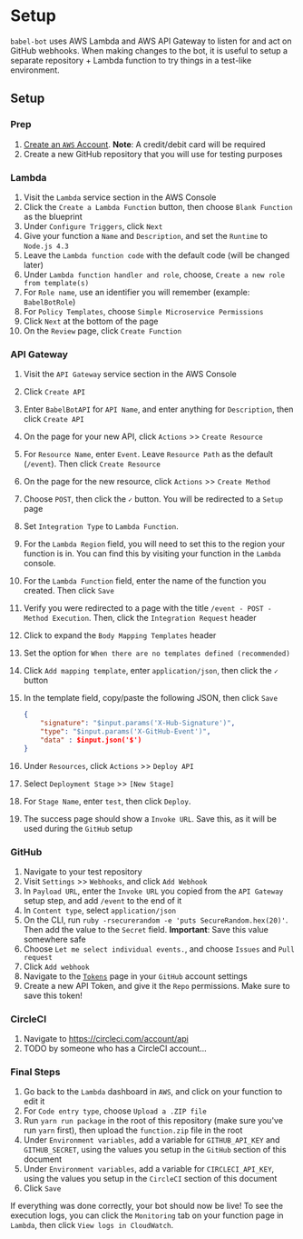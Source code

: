 # Setup

`babel-bot` uses AWS Lambda and AWS API Gateway to listen for and act on GitHub webhooks. When making changes to the bot, it is useful to setup a separate repository + Lambda function to try things in a test-like environment.

## Setup

### Prep

1. [Create an `AWS` Account](https://aws.amazon.com/resources/create-account/). **Note**: A credit/debit card will be required
2. Create a new GitHub repository that you will use for testing purposes

### Lambda

1. Visit the `Lambda` service section in the AWS Console
2. Click the `Create a Lambda Function` button, then choose `Blank Function` as the blueprint
3. Under `Configure Triggers`, click `Next`
4. Give your function a `Name` and `Description`, and set the `Runtime` to `Node.js 4.3`
5. Leave the `Lambda function code` with the default code (will be changed later)
6. Under `Lambda function handler and role`, choose, `Create a new role from template(s)`
7. For `Role name`, use an identifier you will remember (example: `BabelBotRole`)
8. For `Policy Templates`, choose `Simple Microservice Permissions`
9. Click `Next` at the bottom of the page
10. On the `Review` page, click `Create Function`

### API Gateway

1. Visit the `API Gateway` service section in the AWS Console
2. Click `Create API`
3. Enter `BabelBotAPI` for `API Name`, and enter anything for `Description`, then click `Create API`
4. On the page for your new API, click `Actions` >> `Create Resource`
5. For `Resource Name`, enter `Event`. Leave `Resource Path` as the default (`/event`). Then click `Create Resource`
6. On the page for the new resource, click `Actions` >> `Create Method`
7. Choose `POST`, then click the `✓` button. You will be redirected to a `Setup` page
8. Set `Integration Type` to `Lambda Function`.
9. For the `Lambda Region` field, you will need to set this to the region your function is in. You can find this by visiting your function in the `Lambda` console.
10. For the `Lambda Function` field, enter the name of the function you created. Then click `Save`
11. Verify you were redirected to a page with the title `/event - POST - Method Execution`. Then, click the `Integration Request` header
12. Click to expand the `Body Mapping Templates` header
13. Set the option for `When there are no templates defined (recommended)`
14. Click `Add mapping template`, enter `application/json`, then click the `✓` button
15. In the template field, copy/paste the following JSON, then click `Save`

    ```json
    {
        "signature": "$input.params('X-Hub-Signature')",
        "type": "$input.params('X-GitHub-Event')",
        "data" : $input.json('$')
    }
    ```

16. Under `Resources`, click `Actions` >> `Deploy API`
17. Select `Deployment Stage` >> `[New Stage]`
18. For `Stage Name`, enter `test`, then click `Deploy`.
19. The success page should show a `Invoke URL`. Save this, as it will be used during the `GitHub` setup

### GitHub

1. Navigate to your test repository
2. Visit `Settings` >> `Webhooks`, and click `Add Webhook`
3. In `Payload URL`, enter the `Invoke URL` you copied from the `API Gateway` setup step, and add `/event` to the end of it
4. In `Content type`, select `application/json`
5. On the CLI, run `ruby -rsecurerandom -e 'puts SecureRandom.hex(20)'`. Then add the value to the `Secret` field. **Important**: Save this value somewhere safe
6. Choose `Let me select individual events.`, and choose `Issues` and `Pull request`
7. Click `Add webhook`
8. Navigate to the [`Tokens`](https://github.com/settings/tokens) page in your `GitHub` account settings
9. Create a new API Token, and give it the `Repo` permissions. Make sure to save this token!

### CircleCI

1. Navigate to https://circleci.com/account/api
2. TODO by someone who has a CircleCI account...

### Final Steps

1. Go back to the `Lambda` dashboard in `AWS`, and click on your function to edit it
2. For `Code entry type`, choose `Upload a .ZIP file`
3. Run `yarn run package` in the root of this repository (make sure you've run `yarn` first), then upload the `function.zip` file in the root
4. Under `Environment variables`, add a variable for `GITHUB_API_KEY` and `GITHUB_SECRET`, using the values you setup in the `GitHub` section of this document
5. Under `Environment variables`, add a variable for `CIRCLECI_API_KEY`, using the values you setup in the `CircleCI` section of this document
6. Click `Save`

If everything was done correctly, your bot should now be live! To see the execution logs, you can click the `Monitoring` tab on your function page in `Lambda`, then click `View logs in CloudWatch`.

